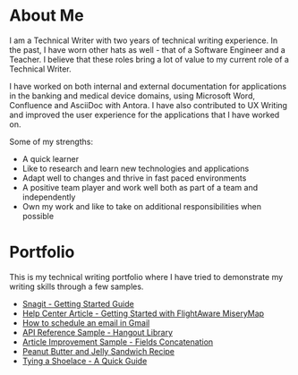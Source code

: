 # About Me
I am a Technical Writer with two years of technical writing experience. In the past, I have worn other hats as well - that of a Software Engineer and a Teacher. I believe that these roles bring a lot of value to my current role of a Technical Writer. 

I have worked on both internal and external documentation for applications in the banking and medical device domains, using Microsoft Word, Confluence and AsciiDoc with Antora. I have also contributed to UX Writing and improved the user experience for the applications that I have worked on.

Some of my strengths:
- A quick learner
- Like to research and learn new technologies and applications
- Adapt well to changes and thrive in fast paced environments
- A positive team player and work well both as part of a team and independently
- Own my work and like to take on additional responsibilities when possible 

# Portfolio
This is my technical writing portfolio where I have tried to demonstrate my writing skills through a few samples.
- [Snagit - Getting Started Guide](https://github.com/ShreyaMamadapur/Portfolio/blob/main/getting-started-guides/Snagit%20-%20Getting%20Started%20Guide.pdf)
- [Help Center Article - Getting Started with FlightAware MiseryMap](https://github.com/ShreyaMamadapur/Portfolio/blob/main/Assets/Getting%20Started%20with%20FlightAware%20MiseryMap.pdf)
- [How to schedule an email in Gmail](https://github.com/ShreyaMamadapur/Portfolio/blob/9ddd659de5d9fdd11ff577edd5698ea87b9a0b22/How-to%20guides/How%20to%20schedule%20an%20email%20in%20Gmail.md)
- [API Reference Sample - Hangout Library](https://github.com/ShreyaMamadapur/Portfolio/blob/main/Assets/API%20Reference%20Sample_Hangout%20Library.pdf)
- [Article Improvement Sample - Fields Concatenation](https://github.com/ShreyaMamadapur/Portfolio/blob/main/Assets/Fields%20Concatenation.pdf)
- [Peanut Butter and Jelly Sandwich Recipe](https://github.com/ShreyaMamadapur/Portfolio/blob/main/Assets/Peanut%20Butter%20and%20Jelly%20Sandwich%20Recipe_Shreya%20Mamadapur.pdf)
- [Tying a Shoelace - A Quick Guide](https://github.com/ShreyaMamadapur/Portfolio/blob/main/Assets/Tying%20a%20Shoelace_A%20Quick%20Guide.pdf)
